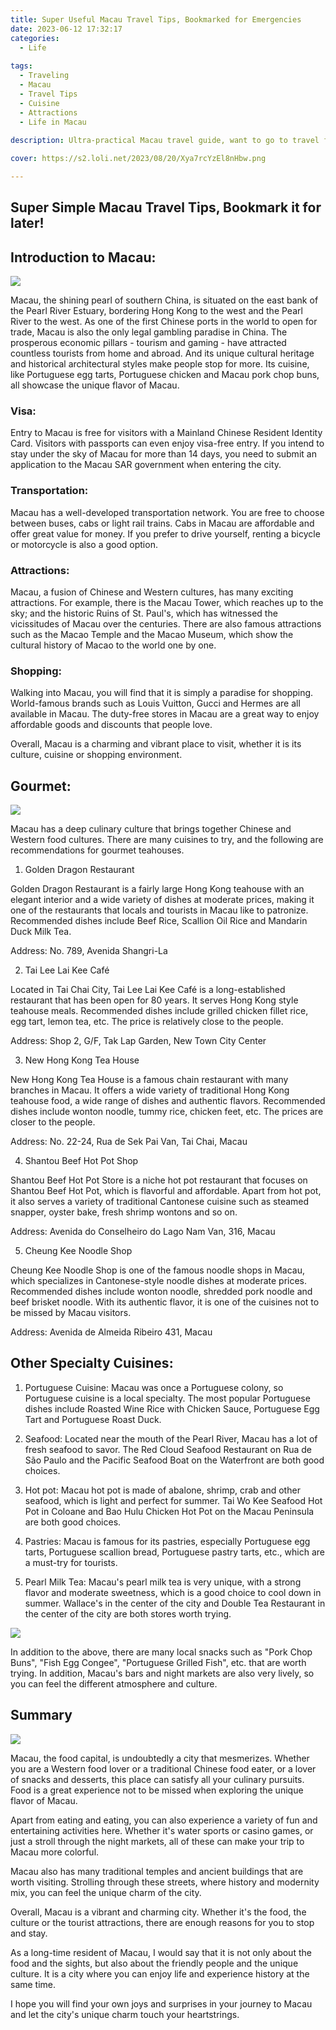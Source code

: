 ```yaml
---
title: Super Useful Macau Travel Tips, Bookmarked for Emergencies
date: 2023-06-12 17:32:17
categories:
  - Life
    
tags:
  - Traveling
  - Macau
  - Travel Tips
  - Cuisine
  - Attractions
  - Life in Macau
  
description: Ultra-practical Macau travel guide, want to go to travel friends can collect down, visa, transportation, attractions, shopping, food, a net!

cover: https://s2.loli.net/2023/08/20/Xya7rcYzEl8nHbw.png

---
```


## Super Simple Macau Travel Tips, Bookmark it for later!

## Introduction to Macau:

![](https://s2.loli.net/2023/08/20/Xya7rcYzEl8nHbw.png)

Macau, the shining pearl of southern China, is situated on the east bank of the Pearl River Estuary, bordering Hong Kong to the west and the Pearl River to the west. As one of the first Chinese ports in the world to open for trade, Macau is also the only legal gambling paradise in China. The prosperous economic pillars - tourism and gaming - have attracted countless tourists from home and abroad. And its unique cultural heritage and historical architectural styles make people stop for more. Its cuisine, like Portuguese egg tarts, Portuguese chicken and Macau pork chop buns, all showcase the unique flavor of Macau.

### Visa:

Entry to Macau is free for visitors with a Mainland Chinese Resident Identity Card. Visitors with passports can even enjoy visa-free entry. If you intend to stay under the sky of Macau for more than 14 days, you need to submit an application to the Macau SAR government when entering the city.

### Transportation:

Macau has a well-developed transportation network. You are free to choose between buses, cabs or light rail trains. Cabs in Macau are affordable and offer great value for money. If you prefer to drive yourself, renting a bicycle or motorcycle is also a good option.

### Attractions:

Macau, a fusion of Chinese and Western cultures, has many exciting attractions. For example, there is the Macau Tower, which reaches up to the sky; and the historic Ruins of St. Paul's, which has witnessed the vicissitudes of Macau over the centuries. There are also famous attractions such as the Macao Temple and the Macao Museum, which show the cultural history of Macao to the world one by one.

### Shopping:

Walking into Macau, you will find that it is simply a paradise for shopping. World-famous brands such as Louis Vuitton, Gucci and Hermes are all available in Macau. The duty-free stores in Macau are a great way to enjoy affordable goods and discounts that people love.

Overall, Macau is a charming and vibrant place to visit, whether it is its culture, cuisine or shopping environment.

## Gourmet:

![](https://s2.loli.net/2023/08/20/u2H4nLomvcsdZN1.png)

Macau has a deep culinary culture that brings together Chinese and Western food cultures. There are many cuisines to try, and the following are recommendations for gourmet teahouses.

1. Golden Dragon Restaurant

Golden Dragon Restaurant is a fairly large Hong Kong teahouse with an elegant interior and a wide variety of dishes at moderate prices, making it one of the restaurants that locals and tourists in Macau like to patronize. Recommended dishes include Beef Rice, Scallion Oil Rice and Mandarin Duck Milk Tea.

Address: No. 789, Avenida Shangri-La

2. Tai Lee Lai Kee Café

Located in Tai Chai City, Tai Lee Lai Kee Café is a long-established restaurant that has been open for 80 years. It serves Hong Kong style teahouse meals. Recommended dishes include grilled chicken fillet rice, egg tart, lemon tea, etc. The price is relatively close to the people.

Address: Shop 2, G/F, Tak Lap Garden, New Town City Center

3. New Hong Kong Tea House

New Hong Kong Tea House is a famous chain restaurant with many branches in Macau. It offers a wide variety of traditional Hong Kong teahouse food, a wide range of dishes and authentic flavors. Recommended dishes include wonton noodle, tummy rice, chicken feet, etc. The prices are closer to the people.

Address: No. 22-24, Rua de Sek Pai Van, Tai Chai, Macau

4. Shantou Beef Hot Pot Shop

Shantou Beef Hot Pot Store is a niche hot pot restaurant that focuses on Shantou Beef Hot Pot, which is flavorful and affordable. Apart from hot pot, it also serves a variety of traditional Cantonese cuisine such as steamed snapper, oyster bake, fresh shrimp wontons and so on.

Address: Avenida do Conselheiro do Lago Nam Van, 316, Macau

5. Cheung Kee Noodle Shop 

Cheung Kee Noodle Shop is one of the famous noodle shops in Macau, which specializes in Cantonese-style noodle dishes at moderate prices. Recommended dishes include wonton noodle, shredded pork noodle and beef brisket noodle. With its authentic flavor, it is one of the cuisines not to be missed by Macau visitors.

Address: Avenida de Almeida Ribeiro 431, Macau

## Other Specialty Cuisines:

1. Portuguese Cuisine: Macau was once a Portuguese colony, so Portuguese cuisine is a local specialty. The most popular Portuguese dishes include Roasted Wine Rice with Chicken Sauce, Portuguese Egg Tart and Portuguese Roast Duck.

2. Seafood: Located near the mouth of the Pearl River, Macau has a lot of fresh seafood to savor. The Red Cloud Seafood Restaurant on Rua de São Paulo and the Pacific Seafood Boat on the Waterfront are both good choices.

3. Hot pot: Macau hot pot is made of abalone, shrimp, crab and other seafood, which is light and perfect for summer. Tai Wo Kee Seafood Hot Pot in Coloane and Bao Hulu Chicken Hot Pot on the Macau Peninsula are both good choices.

4. Pastries: Macau is famous for its pastries, especially Portuguese egg tarts, Portuguese scallion bread, Portuguese pastry tarts, etc., which are a must-try for tourists.

5. Pearl Milk Tea: Macau's pearl milk tea is very unique, with a strong flavor and moderate sweetness, which is a good choice to cool down in summer. Wallace's in the center of the city and Double Tea Restaurant in the center of the city are both stores worth trying.

![](https://s2.loli.net/2023/08/20/5a7U6khLeYlQVIj.png)

In addition to the above, there are many local snacks such as "Pork Chop Buns", "Fish Egg Congee", "Portuguese Grilled Fish", etc. that are worth trying. In addition, Macau's bars and night markets are also very lively, so you can feel the different atmosphere and culture.

## Summary

![](https://s2.loli.net/2023/08/20/lfqnV3yABEbt7O4.png)

Macau, the food capital, is undoubtedly a city that mesmerizes. Whether you are a Western food lover or a traditional Chinese food eater, or a lover of snacks and desserts, this place can satisfy all your culinary pursuits. Food is a great experience not to be missed when exploring the unique flavor of Macau.

Apart from eating and eating, you can also experience a variety of fun and entertaining activities here. Whether it's water sports or casino games, or just a stroll through the night markets, all of these can make your trip to Macau more colorful.

Macau also has many traditional temples and ancient buildings that are worth visiting. Strolling through these streets, where history and modernity mix, you can feel the unique charm of the city.

Overall, Macau is a vibrant and charming city. Whether it's the food, the culture or the tourist attractions, there are enough reasons for you to stop and stay.

As a long-time resident of Macau, I would say that it is not only about the food and the sights, but also about the friendly people and the unique culture. It is a city where you can enjoy life and experience history at the same time.

I hope you will find your own joys and surprises in your journey to Macau and let the city's unique charm touch your heartstrings.






